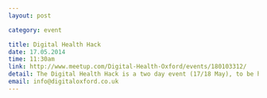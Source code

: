 ```yaml
---
layout: post

category: event

title: Digital Health Hack
date: 17.05.2014
time: 11:30am
link: http://www.meetup.com/Digital-Health-Oxford/events/180103312/
detail: The Digital Health Hack is a two day event (17/18 May), to be held in the Launchpad (SBS). It will be a great way to round off the week, so whether you're a designer, developer, clinician, patient, researcher, engineer, student, professor, patient, or otherwise want to participate, help or find out more, please sign up, join in, and let's innovate!
email: info@digitaloxford.co.uk
---
```

